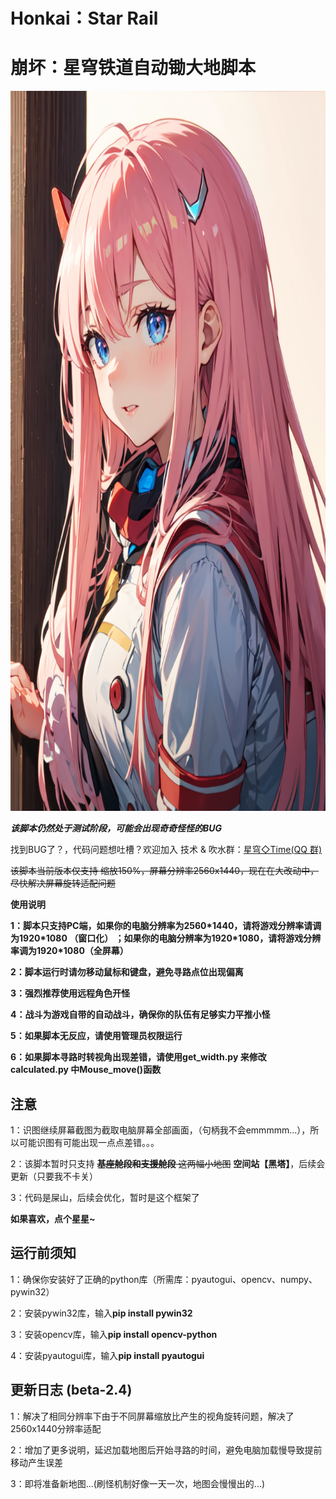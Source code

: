 # Honkai：Star Rail
# 崩坏：星穹铁道自动锄大地脚本
<img alt="LOGO" src="./temp/love!.png" width="768" height="1152" />


*****该脚本仍然处于测试阶段，可能会出现奇奇怪怪的BUG*****

找到BUG了？，代码问题想吐槽？欢迎加入 技术 & 吹水群：[星穹◇Time(QQ 群)](https://qm.qq.com/cgi-bin/qm/qr?k=xdCO46fHlVcY7D2L7elXzqcxL3nyTGnW&jump_from=webapi&authKey=uWZooQ2szv+nG/re7luCKn8LW1KibSb0vvi0FycA45Mglm5AGM1GP2iJ+SiWmDwg)<br>

~~该脚本当前版本仅支持 缩放150%，屏幕分辨率2560x1440，现在在大改动中，尽快解决屏幕旋转适配问题~~

****使用说明****

**1：脚本只支持PC端，如果你的电脑分辨率为2560\*1440，请将游戏分辨率请调为1920\*1080 （窗口化） ；如果你的电脑分辨率为1920\*1080，请将游戏分辨率调为1920\*1080（全屏幕）**

**2：脚本运行时请勿移动鼠标和键盘，避免寻路点位出现偏离** 

**3：强烈推荐使用远程角色开怪**

**4：战斗为游戏自带的自动战斗，确保你的队伍有足够实力平推小怪**

**5：如果脚本无反应，请使用管理员权限运行**

**6：如果脚本寻路时转视角出现差错，请使用get_width.py 来修改 calculated.py 中Mouse_move()函数**
 
 
 ## 注意
 
 1：识图继续屏幕截图为截取电脑屏幕全部画面，（句柄我不会emmmmm...），所以可能识图有可能出现一点点差错。。。
 
 2：该脚本暂时只支持 ~~**基座舱段和支援舱段** 这两幅小地图~~ **空间站【黑塔】**，后续会更新（只要我不卡关）
 
 3：代码是屎山，后续会优化，暂时是这个框架了
 
 ****如果喜欢，点个星星~****

## 运行前须知

1：确保你安装好了正确的python库（所需库：pyautogui、opencv、numpy、pywin32）

2：安装pywin32库，输入**pip install pywin32**

3：安装opencv库，输入**pip install opencv-python**

4：安装pyautogui库，输入**pip install pyautogui**


## 更新日志 (beta-2.4)

1：解决了相同分辨率下由于不同屏幕缩放比产生的视角旋转问题，解决了2560x1440分辨率适配

2：增加了更多说明，延迟加载地图后开始寻路的时间，避免电脑加载慢导致提前移动产生误差

3：即将准备新地图...(刷怪机制好像一天一次，地图会慢慢出的...)
